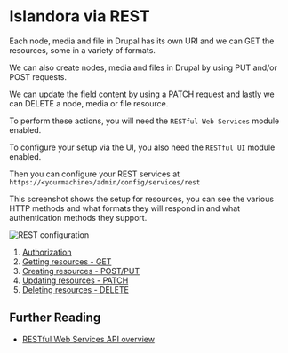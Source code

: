 # Islandora via REST

Each node, media and file in Drupal has its own URI and we can GET the resources, some in a variety of formats.

We can also create nodes, media and files in Drupal by using PUT and/or POST requests.

We can update the field content by using a PATCH request and lastly we can DELETE a node, media or file resource.

To perform these actions, you will need the `RESTful Web Services` module enabled.

To configure your setup via the UI, you also need the `RESTful UI` module enabled.

Then you can configure your REST services at `https://<yourmachine>/admin/config/services/rest`

This screenshot shows the setup for resources, you can see the various HTTP methods and what formats they will respond in and what authentication methods they support.

![REST configuration](../assets/rest-node-configuration.png)

1. [Authorization](rest-authorization.md)
1. [Getting resources - GET](rest-get.md)
1. [Creating resources - POST/PUT](rest-create.md)
1. [Updating resources - PATCH](rest-patch.md)
1. [Deleting resources - DELETE](rest-delete.md)

## Further Reading

- [RESTful Web Services API overview](https://www.drupal.org/docs/drupal-apis/restful-web-services-api/restful-web-services-api-overview)

